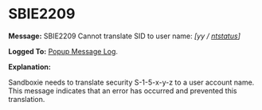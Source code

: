 # SBIE2209


**Message:** SBIE2209 Cannot translate SID to user name: _[yy / [ntstatus](NtStatusCodes.md)]_

**Logged To:** [Popup Message Log](PopupMessageLog.md).

**Explanation:**

Sandboxie needs to translate security S-1-5-x-y-z to a user account name. This message indicates that an error has occurred and prevented this translation.
